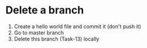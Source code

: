 Delete a branch
=====
1. Create a hello world file and commit it (don't push it)
2. Go to master branch
3. Delete this branch (Task-13) locally
